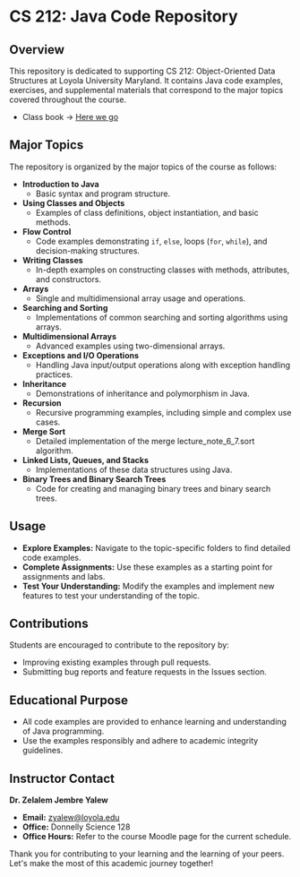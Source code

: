 # CS 212: Java Code Repository

## Overview
This repository is dedicated to supporting CS 212: Object-Oriented Data Structures at Loyola University Maryland. It contains Java code examples, exercises, and supplemental materials that correspond to the major topics covered throughout the course.
- Class book -> [Here we go](https://runestone.academy/ns/books/published/javajavajava/designinga-riddle-program.html)
## Major Topics
The repository is organized by the major topics of the course as follows:
- **Introduction to Java**
    - Basic syntax and program structure.
- **Using Classes and Objects**
    - Examples of class definitions, object instantiation, and basic methods.
- **Flow Control**
    - Code examples demonstrating `if`, `else`, loops (`for`, `while`), and decision-making structures.
- **Writing Classes**
    - In-depth examples on constructing classes with methods, attributes, and constructors.
- **Arrays**
    - Single and multidimensional array usage and operations.
- **Searching and Sorting**
    - Implementations of common searching and sorting algorithms using arrays.
- **Multidimensional Arrays**
    - Advanced examples using two-dimensional arrays.
- **Exceptions and I/O Operations**
    - Handling Java input/output operations along with exception handling practices.
- **Inheritance**
    - Demonstrations of inheritance and polymorphism in Java.
- **Recursion**
    - Recursive programming examples, including simple and complex use cases.
- **Merge Sort**
    - Detailed implementation of the merge lecture_note_6_7.sort algorithm.
- **Linked Lists, Queues, and Stacks**
    - Implementations of these data structures using Java.
- **Binary Trees and Binary Search Trees**
    - Code for creating and managing binary trees and binary search trees.

## Usage
- **Explore Examples:** Navigate to the topic-specific folders to find detailed code examples.
- **Complete Assignments:** Use these examples as a starting point for assignments and labs.
- **Test Your Understanding:** Modify the examples and implement new features to test your understanding of the topic.

## Contributions
Students are encouraged to contribute to the repository by:
- Improving existing examples through pull requests.
- Submitting bug reports and feature requests in the Issues section.

## Educational Purpose
- All code examples are provided to enhance learning and understanding of Java programming.
- Use the examples responsibly and adhere to academic integrity guidelines.

## Instructor Contact
**Dr. Zelalem Jembre Yalew**
- **Email:** zyalew@loyola.edu
- **Office:** Donnelly Science 128
- **Office Hours:** Refer to the course Moodle page for the current schedule.

Thank you for contributing to your learning and the learning of your peers. Let's make the most of this academic journey together!
